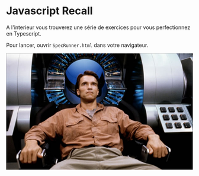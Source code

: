 # Javascript Recall

A l'interieur vous trouverez une série de exercices pour vous perfectionnez en Typescript.

Pour lancer, ouvrir `SpecRunner.html` dans votre navigateur.

![Total Recall 1990](total-recall.jpg)
